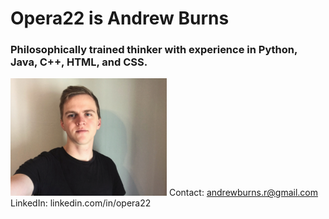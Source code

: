 # Opera22 is Andrew Burns
### Philosophically trained thinker with experience in Python, Java, C++, HTML, and CSS.

![portrait picture](githubpfp1.png)
Contact: andrewburns.r@gmail.com
LinkedIn: linkedin.com/in/opera22


<!--
**opera22/opera22** is a ✨ _special_ ✨ repository because its `README.md` (this file) appears on your GitHub profile.

Here are some ideas to get you started:

- 🔭 I’m currently working on ...
- 🌱 I’m currently learning ...
- 👯 I’m looking to collaborate on ...
- 🤔 I’m looking for help with ...
- 💬 Ask me about ...
- 📫 How to reach me: ...
- 😄 Pronouns: ...
- ⚡ Fun fact: ...
-->
